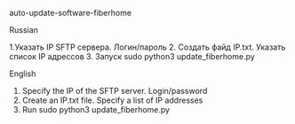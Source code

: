 auto-update-software-fiberhome

Russian

1.Указать IP SFTP сервера. Логин/пароль
2. Создать файд IP.txt. Указать список IP адрессов
3. Запуск sudo python3 update_fiberhome.py

English

1. Specify the IP of the SFTP server. Login/password
2. Create an IP.txt file. Specify a list of IP addresses
3. Run sudo python3 update_fiberhome.py
